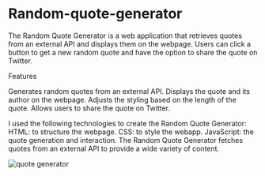 # Random-quote-generator
The Random Quote Generator is a web application that retrieves quotes from an external API and displays them on the webpage. Users can click a button to get a new random quote and have the option to share the quote on Twitter.

Features


Generates random quotes from an external API.
Displays the quote and its author on the webpage.
Adjusts the styling based on the length of the quote.
Allows users to share the quote on Twitter.

I used the following technologies to create the Random Quote Generator: 
HTML: to structure the webpage.
CSS: to style the webapp.
JavaScript:  the quote generation and interaction.
The Random Quote Generator fetches quotes from an external API to provide a wide variety of content.

![quote generator](https://github.com/moayyadsaleh/Random-quote-generator/assets/137034202/8f865176-d444-478a-ac29-dbf3d2172723)
